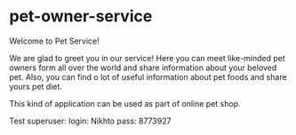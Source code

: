 # pet-owner-service

Welcome to Pet Service!

We are glad to greet you in our service! 
Here you can meet like-minded pet owners form all over the world and share information about your beloved pet. 
Also, you can find o lot of useful information about pet foods and share yours pet diet.

This kind of application can be used as part of online pet shop.

Test superuser:
login: Nikhto
pass: 8773927

